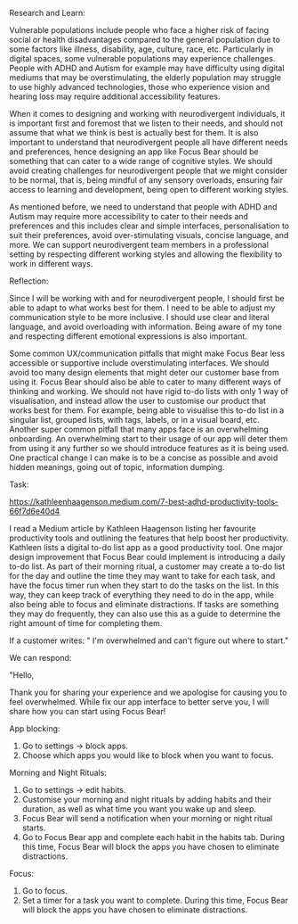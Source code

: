 Research and Learn:

Vulnerable populations include people who face a higher risk of facing social or health disadvantages compared to the general population due to some factors like illness, disability, age, culture, race, etc. Particularly in digital spaces, some vulnerable populations may experience challenges. People with ADHD and Autism for example may have difficulty using digital mediums that may be overstimulating, the elderly population may struggle to use highly advanced technologies, those who experience vision and hearing loss may require additional accessibility features. 

When it comes to designing and working with neurodivergent individuals, it is important first and foremost that we listen to their needs, and should not assume that what we think is best is actually best for them. It is also important to understand that neurodivergent people all have different needs and preferences, hence designing an app like Focus Bear should be something that can cater to a wide range of cognitive styles. We should avoid creating challenges for neurodivergent people that we might consider to be normal, that is, being mindful of any sensory overloads, ensuring fair access to learning and development, being open to different working styles. 

As mentioned before, we need to understand that people with ADHD and Autism may require more accessibility to cater to their needs and preferences and this includes clear and simple interfaces, personalisation to suit their preferences, avoid over-stimulating visuals, concise language, and more. We can support neurodivergent team members in a professional setting by respecting different working styles and allowing the flexibility to work in different ways. 

Reflection:

Since I will be working with and for neurodivergent people, I should first be able to adapt to what works best for them. I need to be able to adjust my communication style to be more inclusive. I should use clear and literal language, and avoid overloading with information. Being aware of my tone and respecting different emotional expressions is also important.

Some common UX/communication pitfalls that might make Focus Bear less accessible or supportive include overstimulating interfaces. We should avoid too many design elements that might deter our customer base from using it. Focus Bear should also be able to cater to many different ways of thinking and working. We should not have rigid to-do lists with only 1 way of visualisation, and instead allow the user to customise our product that works best for them. For example, being able to visualise this to-do list in a singular list, grouped lists, with tags, labels, or in a visual board, etc. Another super common pitfall that many apps face is an overwhelming onboarding. An overwhelming start to their usage of our app will deter them from using it any further so we should introduce features as it is being used. One practical change I can make is to be a concise as possible and avoid hidden meanings, going out of topic, information dumping. 

Task:

https://kathleenhaagenson.medium.com/7-best-adhd-productivity-tools-66f7d6e40d4

I read a Medium article by Kathleen Haagenson listing her favourite productivity tools and outlining the features that help boost her productivity. Kathleen lists a digital to-do list app as a good productivity tool. One major design improvement that Focus Bear could implement is introducing a daily to-do list. As part of their morning ritual, a customer may create a to-do list for the day and outline the time they may want to take for each task, and have the focus timer run when they start to do the tasks on the list. In this way, they can keep track of everything they need to do in the app, while also being able to focus and eliminate distractions. If tasks are something they may do frequently, they can also use this as a guide to determine the right amount of time for completing them. 

If a customer writes: " I'm overwhelmed and can't figure out where to start."

We can respond:

"Hello, 

Thank you for sharing your experience and we apologise for causing you to feel overwhelmed. While fix our app interface to better serve you, I will share how you can start using Focus Bear!

App blocking:
1. Go to settings -> block apps.
2. Choose which apps you would like to block when you want to focus.

Morning and Night Rituals:
1. Go to settings -> edit habits.
2. Customise your morning and night rituals by adding habits and their duration, as well as what time you want you wake up and sleep.
3. Focus Bear will send a notification when your morning or night ritual starts.
4. Go to Focus Bear app and complete each habit in the habits tab. During this time, Focus Bear will block the apps you have chosen to eliminate distractions. 

Focus:
1. Go to focus.
2. Set a timer for a task you want to complete. During this time, Focus Bear will block the apps you have chosen to eliminate distractions. 
